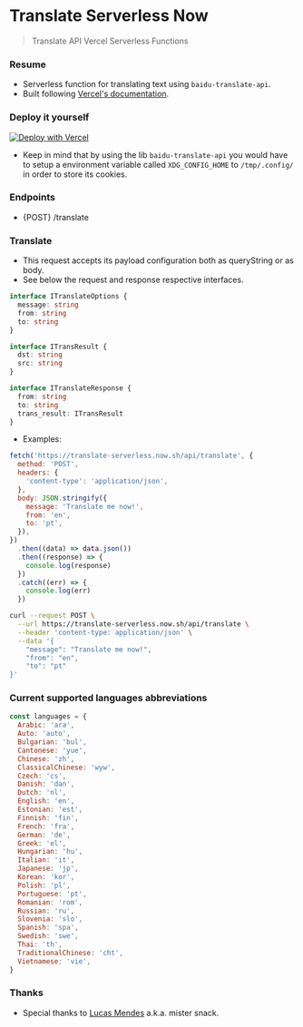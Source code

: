 # Translate Serverless Now

> Translate API Vercel Serverless Functions

### Resume

- Serverless function for translating text using `baidu-translate-api`.
- Built following [Vercel's documentation](https://vercel.com/docs/v2/serverless-functions/supported-languages#using-typescript).

### Deploy it yourself

[![Deploy with Vercel](https://vercel.com/button)](https://vercel.com/import/project?template=https://github.com/olavoparno/translate-serverless-now)

- Keep in mind that by using the lib `baidu-translate-api` you would have to setup a environment variable called `XDG_CONFIG_HOME` to `/tmp/.config/` in order to store its cookies.

### Endpoints

- {POST} /translate

### Translate

- This request accepts its payload configuration both as queryString or as body.
- See below the request and response respective interfaces.

```ts
interface ITranslateOptions {
  message: string
  from: string
  to: string
}

interface ITransResult {
  dst: string
  src: string
}

interface ITranslateResponse {
  from: string
  to: string
  trans_result: ITransResult
}
```

- Examples:

```js
fetch('https://translate-serverless.now.sh/api/translate', {
  method: 'POST',
  headers: {
    'content-type': 'application/json',
  },
  body: JSON.stringify({
    message: 'Translate me now!',
    from: 'en',
    to: 'pt',
  }),
})
  .then((data) => data.json())
  .then((response) => {
    console.log(response)
  })
  .catch((err) => {
    console.log(err)
  })
```

```sh
curl --request POST \
  --url https://translate-serverless.now.sh/api/translate \
  --header 'content-type: application/json' \
  --data '{
	"message": "Translate me now!",
	"from": "en",
	"to": "pt"
}'
```

### Current supported languages abbreviations

```js
const languages = {
  Arabic: 'ara',
  Auto: 'auto',
  Bulgarian: 'bul',
  Cantonese: 'yue',
  Chinese: 'zh',
  ClassicalChinese: 'wyw',
  Czech: 'cs',
  Danish: 'dan',
  Dutch: 'nl',
  English: 'en',
  Estonian: 'est',
  Finnish: 'fin',
  French: 'fra',
  German: 'de',
  Greek: 'el',
  Hungarian: 'hu',
  Italian: 'it',
  Japanese: 'jp',
  Korean: 'kor',
  Polish: 'pl',
  Portuguese: 'pt',
  Romanian: 'rom',
  Russian: 'ru',
  Slovenia: 'slo',
  Spanish: 'spa',
  Swedish: 'swe',
  Thai: 'th',
  TraditionalChinese: 'cht',
  Vietnamese: 'vie',
}
```

### Thanks

- Special thanks to [Lucas Mendes](https://github.com/LucasMendesl) a.k.a. mister snack.
